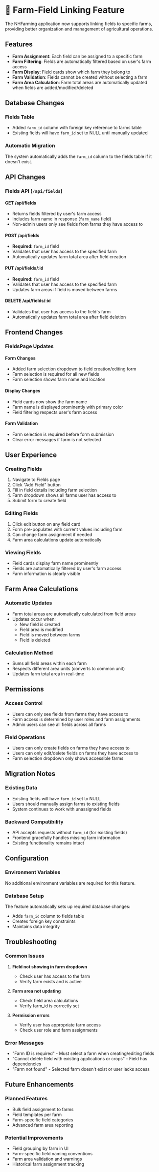 # 🌾 Farm-Field Linking Feature

The NHFarming application now supports linking fields to specific farms, providing better organization and management of agricultural operations.

## Features

- **Farm Assignment**: Each field can be assigned to a specific farm
- **Farm Filtering**: Fields are automatically filtered based on user's farm access
- **Farm Display**: Field cards show which farm they belong to
- **Farm Validation**: Fields cannot be created without selecting a farm
- **Farm Area Calculation**: Farm total areas are automatically updated when fields are added/modified/deleted

## Database Changes

### Fields Table
- Added `farm_id` column with foreign key reference to farms table
- Existing fields will have `farm_id` set to NULL until manually updated

### Automatic Migration
The system automatically adds the `farm_id` column to the fields table if it doesn't exist.

## API Changes

### Fields API (`/api/fields`)

#### GET /api/fields
- Returns fields filtered by user's farm access
- Includes farm name in response (`farm_name` field)
- Non-admin users only see fields from farms they have access to

#### POST /api/fields
- **Required**: `farm_id` field
- Validates that user has access to the specified farm
- Automatically updates farm total area after field creation

#### PUT /api/fields/:id
- **Required**: `farm_id` field
- Validates that user has access to the specified farm
- Updates farm areas if field is moved between farms

#### DELETE /api/fields/:id
- Validates that user has access to the field's farm
- Automatically updates farm total area after field deletion

## Frontend Changes

### FieldsPage Updates

#### Form Changes
- Added farm selection dropdown to field creation/editing form
- Farm selection is required for all new fields
- Farm selection shows farm name and location

#### Display Changes
- Field cards now show the farm name
- Farm name is displayed prominently with primary color
- Field filtering respects user's farm access

#### Form Validation
- Farm selection is required before form submission
- Clear error messages if farm is not selected

## User Experience

### Creating Fields
1. Navigate to Fields page
2. Click "Add Field" button
3. Fill in field details including farm selection
4. Farm dropdown shows all farms user has access to
5. Submit form to create field

### Editing Fields
1. Click edit button on any field card
2. Form pre-populates with current values including farm
3. Can change farm assignment if needed
4. Farm area calculations update automatically

### Viewing Fields
- Field cards display farm name prominently
- Fields are automatically filtered by user's farm access
- Farm information is clearly visible

## Farm Area Calculations

### Automatic Updates
- Farm total areas are automatically calculated from field areas
- Updates occur when:
  - New field is created
  - Field area is modified
  - Field is moved between farms
  - Field is deleted

### Calculation Method
- Sums all field areas within each farm
- Respects different area units (converts to common unit)
- Updates farm total area in real-time

## Permissions

### Access Control
- Users can only see fields from farms they have access to
- Farm access is determined by user roles and farm assignments
- Admin users can see all fields across all farms

### Field Operations
- Users can only create fields on farms they have access to
- Users can only edit/delete fields on farms they have access to
- Farm selection dropdown only shows accessible farms

## Migration Notes

### Existing Data
- Existing fields will have `farm_id` set to NULL
- Users should manually assign farms to existing fields
- System continues to work with unassigned fields

### Backward Compatibility
- API accepts requests without `farm_id` (for existing fields)
- Frontend gracefully handles missing farm information
- Existing functionality remains intact

## Configuration

### Environment Variables
No additional environment variables are required for this feature.

### Database Setup
The feature automatically sets up required database changes:
- Adds `farm_id` column to fields table
- Creates foreign key constraints
- Maintains data integrity

## Troubleshooting

### Common Issues

1. **Field not showing in farm dropdown**
   - Check user has access to the farm
   - Verify farm exists and is active

2. **Farm area not updating**
   - Check field area calculations
   - Verify farm_id is correctly set

3. **Permission errors**
   - Verify user has appropriate farm access
   - Check user role and farm assignments

### Error Messages
- "Farm ID is required" - Must select a farm when creating/editing fields
- "Cannot delete field with existing applications or crops" - Field has dependencies
- "Farm not found" - Selected farm doesn't exist or user lacks access

## Future Enhancements

### Planned Features
- Bulk field assignment to farms
- Field templates per farm
- Farm-specific field categories
- Advanced farm area reporting

### Potential Improvements
- Field grouping by farm in UI
- Farm-specific field naming conventions
- Farm area validation and warnings
- Historical farm assignment tracking
